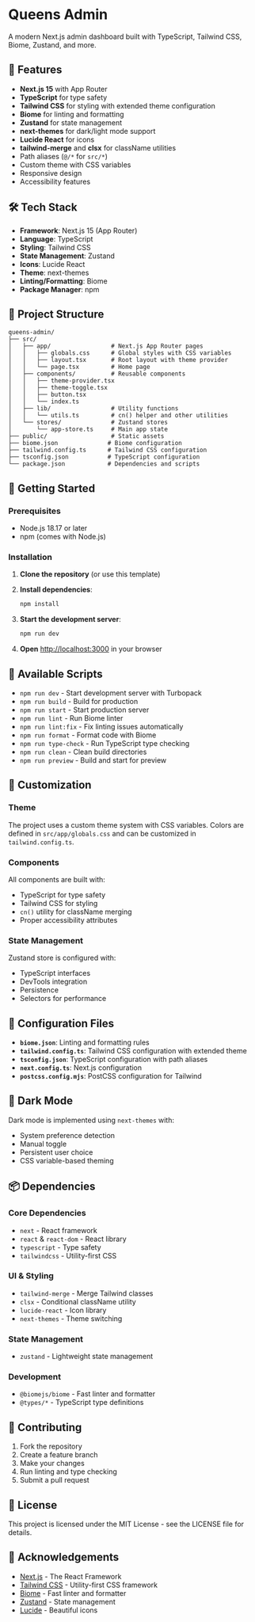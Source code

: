 # Queens Admin

A modern Next.js admin dashboard built with TypeScript, Tailwind CSS, Biome, Zustand, and more.

## 🚀 Features

- **Next.js 15** with App Router
- **TypeScript** for type safety
- **Tailwind CSS** for styling with extended theme configuration
- **Biome** for linting and formatting
- **Zustand** for state management
- **next-themes** for dark/light mode support
- **Lucide React** for icons
- **tailwind-merge** and **clsx** for className utilities
- Path aliases (`@/*` for `src/*`)
- Custom theme with CSS variables
- Responsive design
- Accessibility features

## 🛠️ Tech Stack

- **Framework**: Next.js 15 (App Router)
- **Language**: TypeScript
- **Styling**: Tailwind CSS
- **State Management**: Zustand
- **Icons**: Lucide React
- **Theme**: next-themes
- **Linting/Formatting**: Biome
- **Package Manager**: npm

## 📁 Project Structure

```
queens-admin/
├── src/
│   ├── app/                 # Next.js App Router pages
│   │   ├── globals.css      # Global styles with CSS variables
│   │   ├── layout.tsx       # Root layout with theme provider
│   │   └── page.tsx         # Home page
│   ├── components/          # Reusable components
│   │   ├── theme-provider.tsx
│   │   ├── theme-toggle.tsx
│   │   ├── button.tsx
│   │   └── index.ts
│   ├── lib/                 # Utility functions
│   │   └── utils.ts         # cn() helper and other utilities
│   └── stores/              # Zustand stores
│       └── app-store.ts     # Main app state
├── public/                  # Static assets
├── biome.json              # Biome configuration
├── tailwind.config.ts      # Tailwind CSS configuration
├── tsconfig.json           # TypeScript configuration
└── package.json            # Dependencies and scripts
```

## 🚀 Getting Started

### Prerequisites

- Node.js 18.17 or later
- npm (comes with Node.js)

### Installation

1. **Clone the repository** (or use this template)

2. **Install dependencies**:
   ```bash
   npm install
   ```

3. **Start the development server**:
   ```bash
   npm run dev
   ```

4. **Open** [http://localhost:3000](http://localhost:3000) in your browser

## 📜 Available Scripts

- `npm run dev` - Start development server with Turbopack
- `npm run build` - Build for production
- `npm run start` - Start production server
- `npm run lint` - Run Biome linter
- `npm run lint:fix` - Fix linting issues automatically
- `npm run format` - Format code with Biome
- `npm run type-check` - Run TypeScript type checking
- `npm run clean` - Clean build directories
- `npm run preview` - Build and start for preview

## 🎨 Customization

### Theme

The project uses a custom theme system with CSS variables. Colors are defined in `src/app/globals.css` and can be customized in `tailwind.config.ts`.

### Components

All components are built with:
- TypeScript for type safety
- Tailwind CSS for styling
- `cn()` utility for className merging
- Proper accessibility attributes

### State Management

Zustand store is configured with:
- TypeScript interfaces
- DevTools integration
- Persistence
- Selectors for performance

## 🔧 Configuration Files

- **`biome.json`**: Linting and formatting rules
- **`tailwind.config.ts`**: Tailwind CSS configuration with extended theme
- **`tsconfig.json`**: TypeScript configuration with path aliases
- **`next.config.ts`**: Next.js configuration
- **`postcss.config.mjs`**: PostCSS configuration for Tailwind

## 🌙 Dark Mode

Dark mode is implemented using `next-themes` with:
- System preference detection
- Manual toggle
- Persistent user choice
- CSS variable-based theming

## 📦 Dependencies

### Core Dependencies
- `next` - React framework
- `react` & `react-dom` - React library
- `typescript` - Type safety
- `tailwindcss` - Utility-first CSS

### UI & Styling
- `tailwind-merge` - Merge Tailwind classes
- `clsx` - Conditional className utility
- `lucide-react` - Icon library
- `next-themes` - Theme switching

### State Management
- `zustand` - Lightweight state management

### Development
- `@biomejs/biome` - Fast linter and formatter
- `@types/*` - TypeScript type definitions

## 🤝 Contributing

1. Fork the repository
2. Create a feature branch
3. Make your changes
4. Run linting and type checking
5. Submit a pull request

## 📄 License

This project is licensed under the MIT License - see the LICENSE file for details.

## 🙏 Acknowledgements

- [Next.js](https://nextjs.org/) - The React Framework
- [Tailwind CSS](https://tailwindcss.com/) - Utility-first CSS framework
- [Biome](https://biomejs.dev/) - Fast linter and formatter
- [Zustand](https://zustand-demo.pmnd.rs/) - State management
- [Lucide](https://lucide.dev/) - Beautiful icons
